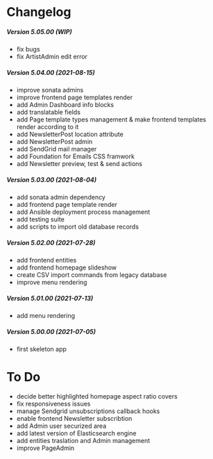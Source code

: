 Changelog
=========

##### Version 5.05.00 (WIP)
 * fix bugs
 * fix ArtistAdmin edit error

##### Version 5.04.00 (2021-08-15)
 * improve sonata admins
 * improve frontend page templates render
 * add Admin Dashboard info blocks
 * add translatable fields
 * add Page template types management & make frontend templates render according to it
 * add NewsletterPost location attribute
 * add NewsletterPost admin
 * add SendGrid mail manager
 * add Foundation for Emails CSS framwork
 * add Newsletter preview, test & send actions

##### Version 5.03.00 (2021-08-04)
 * add sonata admin dependency
 * add frontend page template render
 * add Ansible deployment process management
 * add testing suite
 * add scripts to import old database records

##### Version 5.02.00 (2021-07-28)
 * add frontend entities
 * add frontend homepage slideshow
 * create CSV import commands from legacy database
 * improve menu rendering

##### Version 5.01.00 (2021-07-13)
 * add menu rendering

##### Version 5.00.00 (2021-07-05)
 * first skeleton app


To Do
=====

 * decide better highlighted homepage aspect ratio covers
 * fix responsiveness issues
 * manage Sendgrid unsubscriptions callback hooks
 * enable frontend Newsletter subscribtion
 * add Admin user securized area
 * add latest version of Elasticsearch engine
 * add entities traslation and Admin management
 * improve PageAdmin
